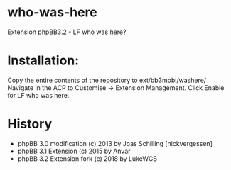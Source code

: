 # who-was-here
Extension phpBB3.2 - LF who was here?

# Installation:
Copy the entire contents of the repository to ext/bb3mobi/washere/
Navigate in the ACP to Customise -> Extension Management.
Click Enable for LF who was here.

# History
* phpBB 3.0 modification (c) 2013 by Joas Schilling [nickvergessen]
* phpBB 3.1 Extension (c) 2015 by Anvar
* phpBB 3.2 Extension fork (c) 2018 by LukeWCS
